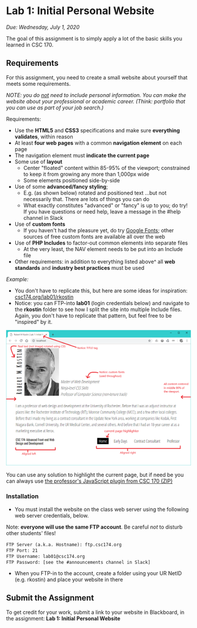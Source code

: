 # Lab 1: Initial Personal Website
*Due: Wednesday, July 1, 2020*

The goal of this assignment is to simply apply a lot of the basic skills you learned in CSC 170. 

## Requirements

For this assignment, you need to create a small website about yourself that meets some requirements.  

*NOTE: you do <u>not</u> need to include personal information.  You can make the website about your professional or academic career. (Think: portfolio that you can use as part of your job search.)*

Requirements:

- Use the **HTML5** and **CSS3** specifications and make sure **everything validates**, within reason
- At least **four web pages** with a common **navigation element** on each page
- The navigation element must **indicate the current page**
- Some use of **layout**
  - Center "floated" content within 85-95% of the viewport; constrained to keep it from growing any more than 1,000px wide
  - Some elements positioned side-by-side
- Use of some **advanced/fancy styling**; 
  - E.g. (as shown below) rotated and positioned text ...but not necessarily that.  There are lots of things you can do
  - What exactly constitutes "advanced" or "fancy" is up to you; do try! If you have questions or need help, leave a message in the #help channel in Slack
- Use of **custom fonts**
  - If you haven't had the pleasure yet, do try [Google Fonts](https://fonts.google.com/); other sources of free custom fonts are available all over the web
- Use of **PHP Includes** to factor-out common elements into separate files
  - At the very least, the NAV element needs to be put into an Include file
- Other requirements: in addition to everything listed above^ all **web standards** and **industry best practices** must be used

*Example:* 

- You don't have to replicate this, but here are some ideas for inspiration: [csc174.org/lab01/rkostin](http://csc174.org/lab01/rkostin)
- Notice: you can FTP-into **lab01** (login credentials below) and navigate to the **rkostin** folder to see how I split the site into multiple Include files.  Again, you don't have to replicate that pattern, but feel free to be "inspired" by it.

![screen shot 1](media/figure1.png)

You can use any solution to highlight the current page, but if need be you can always use [the professor's JavaScript plugin from CSC 170 (ZIP)](menu-highlighter.zip)

### Installation

- You must install the website on the class web server using the following web server credentials, below.

Note: **everyone will use the same FTP account**. Be careful *not* to disturb other students' files!

```
FTP Server (a.k.a. Hostname): ftp.csc174.org
FTP Port: 21
FTP Username: lab01@csc174.org
FTP Password: [see the #announcements channel in Slack]
```

- When you FTP-in to the account, create a folder using your UR NetID (e.g. rkostin) and place your website in there

## Submit the Assignment

To get credit for your work, submit a link to your website in Blackboard, in the assignment: **Lab 1: Initial Personal Website**

